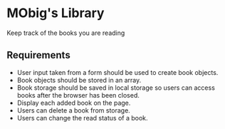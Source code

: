 # MObig's Library

Keep track of the books you are reading

## Requirements

- User input taken from a form should be used to create book objects.
- Book objects should be stored in an array.
- Book storage should be saved in local storage so users can access books after the browser has been closed.
- Display each added book on the page.
- Users can delete a book from storage.
- Users can change the read status of a book.
